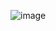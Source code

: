 ![image](https://user-images.githubusercontent.com/63915665/211181657-8223d6b3-2479-403b-b7a6-069fc6bff62c.png)  
